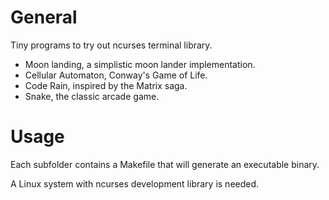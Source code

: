 # General
Tiny programs to try out ncurses terminal library. 

* Moon landing, a simplistic moon lander implementation.
* Cellular Automaton, Conway's Game of Life.
* Code Rain, inspired by the Matrix saga.
* Snake, the classic arcade game.

# Usage
Each subfolder contains a Makefile that will generate an executable binary.

A Linux system with ncurses development library is needed.

